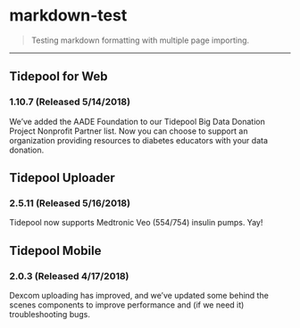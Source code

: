 # markdown-test
> Testing markdown formatting with multiple page importing.
<hr>

## Tidepool for Web 

### 1.10.7 (Released 5/14/2018) 

We’ve added the AADE Foundation to our Tidepool Big Data Donation Project Nonprofit Partner list. Now you can choose to support an organization providing resources to diabetes educators with your data donation. 

## Tidepool Uploader 

### 2.5.11 (Released 5/16/2018) 

Tidepool now supports Medtronic Veo (554/754) insulin pumps. Yay! 

## Tidepool Mobile 

### 2.0.3 (Released 4/17/2018) 

Dexcom uploading has improved, and we’ve updated some behind the scenes components to improve performance and (if we need it) troubleshooting bugs.


